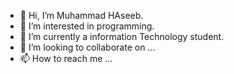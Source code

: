 - 👋 Hi, I’m Muhammad HAseeb.
- 👀 I’m interested in programming.
- 🌱 I’m currently a information Technology student.
- 💞️ I’m looking to collaborate on ...
- 📫 How to reach me ...

<!---
bc190402477/bc190402477 is a ✨ special ✨ repository because its `README.md` (this file) appears on your GitHub profile.
You can click the Preview link to take a look at your changes.
--->
